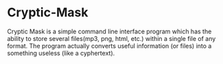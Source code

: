 # Cryptic-Mask
Cryptic Mask is a simple command line interface program which has the ability to store several files(mp3, png, html, etc.) within a single file of any format. The program actually converts useful information (or files) into a something useless (like a cyphertext).
